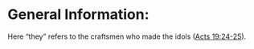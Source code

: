 # General Information:

Here “they” refers to the craftsmen who made the idols ([Acts 19:24-25](./24.md)).